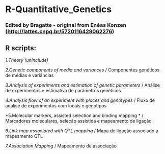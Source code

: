 # R-Quantitative_Genetics
### Edited by Bragatte - original from Enéas Konzen (http://lattes.cnpq.br/5720116429062276)

## R scripts:


*1.Theory (uninclude)*

*2.Genetic components of media and variances*                     / Componentes genéticos de médias e variâncias

*3.Analysis of experiments and estimation of genetic parameters*  / Análise de experimentos e estimativa de parâmetros genéticos

*4.Analysis flow of an experiment with places and genotypes*      / Fluxo de análise de experimentos com locais e genótipos

*5.Molecular markers, assisted selection and binding mapping *    / Marcadores moleculares, seleção assistida e mapeamento de ligação

*6.Link map associated with QTL mapping*                          / Mapa de ligação associado a mapeamento QTL

*7.Association Mapping*                                           / Mapeamento de associação
